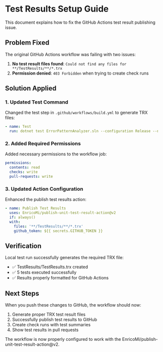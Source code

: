 # Test Results Setup Guide

This document explains how to fix the GitHub Actions test result publishing issue.

## Problem Fixed

The original GitHub Actions workflow was failing with two issues:

1. **No test result files found**: `Could not find any files for **/TestResults/**/*.trx`
2. **Permission denied**: `403 Forbidden` when trying to create check runs

## Solution Applied

### 1. Updated Test Command
Changed the test step in `.github/workflows/build.yml` to generate TRX files:

```yaml
- name: Test
  run: dotnet test ErrorPatternAnalyzer.sln --configuration Release --no-build --verbosity normal --logger "trx;LogFileName=TestResults.trx" --results-directory "TestResults"
```

### 2. Added Required Permissions
Added necessary permissions to the workflow job:

```yaml
permissions:
  contents: read
  checks: write
  pull-requests: write
```

### 3. Updated Action Configuration
Enhanced the publish test results action:

```yaml
- name: Publish Test Results
  uses: EnricoMi/publish-unit-test-result-action@v2
  if: always()
  with:
    files: '**/TestResults/**/*.trx'
    github_token: ${{ secrets.GITHUB_TOKEN }}
```

## Verification

Local test run successfully generates the required TRX file:
- ✅ TestResults/TestResults.trx created
- ✅ 5 tests executed successfully
- ✅ Results properly formatted for GitHub Actions

## Next Steps

When you push these changes to GitHub, the workflow should now:
1. Generate proper TRX test result files
2. Successfully publish test results to GitHub
3. Create check runs with test summaries
4. Show test results in pull requests

The workflow is now properly configured to work with the EnricoMi/publish-unit-test-result-action@v2.